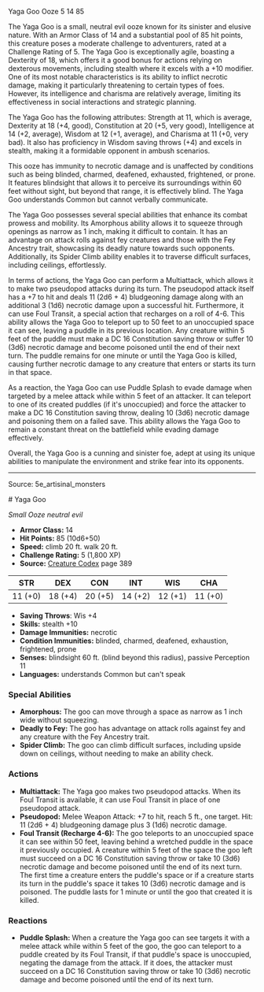 <MonsterName/>Yaga Goo</MonsterName>
<CreatureType/>Ooze</CreatureType>
<CR/>5</CR>
<AC/>14</AC>
<HP/>85</HP>
<summary>The Yaga Goo is a small, neutral evil ooze known for its sinister and elusive nature. With an Armor Class of 14 and a substantial pool of 85 hit points, this creature poses a moderate challenge to adventurers, rated at a Challenge Rating of 5. The Yaga Goo is exceptionally agile, boasting a Dexterity of 18, which offers it a good bonus for actions relying on dexterous movements, including stealth where it excels with a +10 modifier. One of its most notable characteristics is its ability to inflict necrotic damage, making it particularly threatening to certain types of foes. However, its intelligence and charisma are relatively average, limiting its effectiveness in social interactions and strategic planning.</summary>

<detail>

The Yaga Goo has the following attributes: Strength at 11, which is average, Dexterity at 18 (+4, good), Constitution at 20 (+5, very good), Intelligence at 14 (+2, average), Wisdom at 12 (+1, average), and Charisma at 11 (+0, very bad). It also has proficiency in Wisdom saving throws (+4) and excels in stealth, making it a formidable opponent in ambush scenarios.

This ooze has immunity to necrotic damage and is unaffected by conditions such as being blinded, charmed, deafened, exhausted, frightened, or prone. It features blindsight that allows it to perceive its surroundings within 60 feet without sight, but beyond that range, it is effectively blind. The Yaga Goo understands Common but cannot verbally communicate.

The Yaga Goo possesses several special abilities that enhance its combat prowess and mobility. Its Amorphous ability allows it to squeeze through openings as narrow as 1 inch, making it difficult to contain. It has an advantage on attack rolls against fey creatures and those with the Fey Ancestry trait, showcasing its deadly nature towards such opponents. Additionally, its Spider Climb ability enables it to traverse difficult surfaces, including ceilings, effortlessly.

In terms of actions, the Yaga Goo can perform a Multiattack, which allows it to make two pseudopod attacks during its turn. The pseudopod attack itself has a +7 to hit and deals 11 (2d6 + 4) bludgeoning damage along with an additional 3 (1d6) necrotic damage upon a successful hit. Furthermore, it can use Foul Transit, a special action that recharges on a roll of 4-6. This ability allows the Yaga Goo to teleport up to 50 feet to an unoccupied space it can see, leaving a puddle in its previous location. Any creature within 5 feet of the puddle must make a DC 16 Constitution saving throw or suffer 10 (3d6) necrotic damage and become poisoned until the end of their next turn. The puddle remains for one minute or until the Yaga Goo is killed, causing further necrotic damage to any creature that enters or starts its turn in that space.

As a reaction, the Yaga Goo can use Puddle Splash to evade damage when targeted by a melee attack while within 5 feet of an attacker. It can teleport to one of its created puddles (if it's unoccupied) and force the attacker to make a DC 16 Constitution saving throw, dealing 10 (3d6) necrotic damage and poisoning them on a failed save. This ability allows the Yaga Goo to remain a constant threat on the battlefield while evading damage effectively.

Overall, the Yaga Goo is a cunning and sinister foe, adept at using its unique abilities to manipulate the environment and strike fear into its opponents.</detail>



---

Source: 5e_artisinal_monsters

<statblock>
# Yaga Goo

*Small* *Ooze* *neutral evil*

- **Armor Class:** 14
- **Hit Points:** 85 (10d6+50)
- **Speed:** climb 20 ft. walk 20 ft.
- **Challenge Rating:** 5 (1,800 XP)
- **Source:** [Creature Codex](https://koboldpress.com/kpstore/product/creature-codex-for-5th-edition-dnd) page 389

| STR | DEX | CON | INT | WIS | CHA |
| --- | --- | --- | --- | --- | --- |
| 11 (+0) | 18 (+4) | 20 (+5) | 14 (+2) | 12 (+1) | 11 (+0) |

- **Saving Throws**: Wis +4
- **Skills:** stealth +10
- **Damage Immunities:** necrotic
- **Condition Immunities:** blinded, charmed, deafened, exhaustion, frightened, prone
- **Senses:** blindsight 60 ft. (blind beyond this radius), passive Perception 11
- **Languages:** understands Common but can't speak

### Special Abilities

- **Amorphous:** The goo can move through a space as narrow as 1 inch wide without squeezing.
- **Deadly to Fey:** The goo has advantage on attack rolls against fey and any creature with the Fey Ancestry trait.
- **Spider Climb:** The goo can climb difficult surfaces, including upside down on ceilings, without needing to make an ability check.

### Actions

- **Multiattack:** The Yaga goo makes two pseudopod attacks. When its Foul Transit is available, it can use Foul Transit in place of one pseudopod attack.
- **Pseudopod:** Melee Weapon Attack: +7 to hit, reach 5 ft., one target. Hit: 11 (2d6 + 4) bludgeoning damage plus 3 (1d6) necrotic damage.
- **Foul Transit (Recharge 4-6):** The goo teleports to an unoccupied space it can see within 50 feet, leaving behind a wretched puddle in the space it previously occupied. A creature within 5 feet of the space the goo left must succeed on a DC 16 Constitution saving throw or take 10 (3d6) necrotic damage and become poisoned until the end of its next turn. The first time a creature enters the puddle's space or if a creature starts its turn in the puddle's space it takes 10 (3d6) necrotic damage and is poisoned. The puddle lasts for 1 minute or until the goo that created it is killed.

### Reactions

- **Puddle Splash:** When a creature the Yaga goo can see targets it with a melee attack while within 5 feet of the goo, the goo can teleport to a puddle created by its Foul Transit, if that puddle's space is unoccupied, negating the damage from the attack. If it does, the attacker must succeed on a DC 16 Constitution saving throw or take 10 (3d6) necrotic damage and become poisoned until the end of its next turn.


</statblock>


